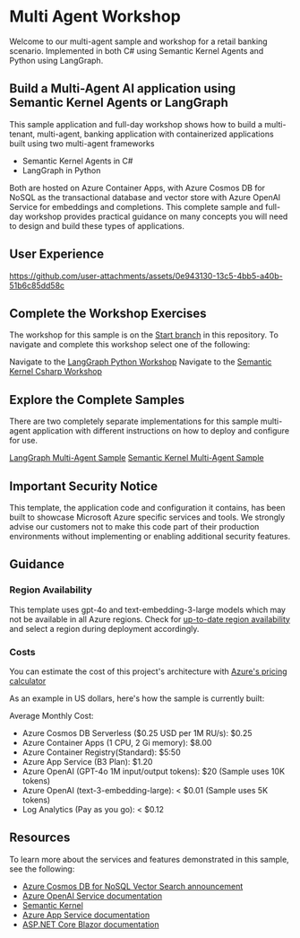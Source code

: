 # Multi Agent Workshop

Welcome to our multi-agent sample and workshop for a retail banking scenario. Implemented in both C# using Semantic Kernel Agents and Python using LangGraph.

## Build a Multi-Agent AI application using Semantic Kernel Agents or LangGraph

This sample application and full-day workshop shows how to build a multi-tenant, multi-agent, banking application with containerized applications built using two multi-agent frameworks

- Semantic Kernel Agents in C#
- LangGraph in Python

Both are hosted on Azure Container Apps, with Azure Cosmos DB for NoSQL as the transactional database and vector store with Azure OpenAI Service for embeddings and completions. This complete sample and full-day workshop provides practical guidance on many concepts you will need to design and build these types of applications.

## User Experience

https://github.com/user-attachments/assets/0e943130-13c5-4bb5-a40b-51b6c85dd58c

## Complete the Workshop Exercises

The workshop for this sample is on the [Start branch](https://github.com/AzureCosmosDB/banking-multi-agent-workshop/tree/start) in this repository. To navigate and complete this workshop select one of the following:

Navigate to the [LangGraph Python Workshop](https://github.com/AzureCosmosDB/banking-multi-agent-workshop/blob/start/python/workshop/Module-00.md)
Navigate to the [Semantic Kernel Csharp Workshop](https://github.com/AzureCosmosDB/banking-multi-agent-workshop/blob/start/csharp/workshop/Module-00.md)

## Explore the Complete Samples

There are two completely separate implementations for this sample multi-agent application with different instructions on how to deploy and configure for use.

[LangGraph Multi-Agent Sample](./python/readme.md)
[Semantic Kernel Multi-Agent Sample](./csharp/README.md)

## Important Security Notice

This template, the application code and configuration it contains, has been built to showcase Microsoft Azure specific services and tools. We strongly advise our customers not to make this code part of their production environments without implementing or enabling additional security features.

## Guidance

### Region Availability

This template uses gpt-4o and text-embedding-3-large models which may not be available in all Azure regions. Check for [up-to-date region availability](https://learn.microsoft.com/azure/ai-services/openai/concepts/models#standard-deployment-model-availability) and select a region during deployment accordingly.

### Costs

You can estimate the cost of this project's architecture with [Azure's pricing calculator](https://azure.microsoft.com/pricing/calculator/)

As an example in US dollars, here's how the sample is currently built:

Average Monthly Cost:

- Azure Cosmos DB Serverless ($0.25 USD per 1M RU/s): $0.25
- Azure Container Apps (1 CPU, 2 Gi memory): $8.00
- Azure Container Registry(Standard): $5:50
- Azure App Service (B3 Plan): $1.20
- Azure OpenAI (GPT-4o 1M input/output tokens): $20 (Sample uses 10K tokens)
- Azure OpenAI (text-3-embedding-large): < $0.01 (Sample uses 5K tokens)
- Log Analytics (Pay as you go): < $0.12

## Resources

To learn more about the services and features demonstrated in this sample, see the following:

- [Azure Cosmos DB for NoSQL Vector Search announcement](https://aka.ms/CosmosDBDiskANNBlog/)
- [Azure OpenAI Service documentation](https://learn.microsoft.com/azure/cognitive-services/openai/)
- [Semantic Kernel](https://learn.microsoft.com/semantic-kernel/overview)
- [Azure App Service documentation](https://learn.microsoft.com/azure/app-service/)
- [ASP.NET Core Blazor documentation](https://dotnet.microsoft.com/apps/aspnet/web-apps/blazor)
